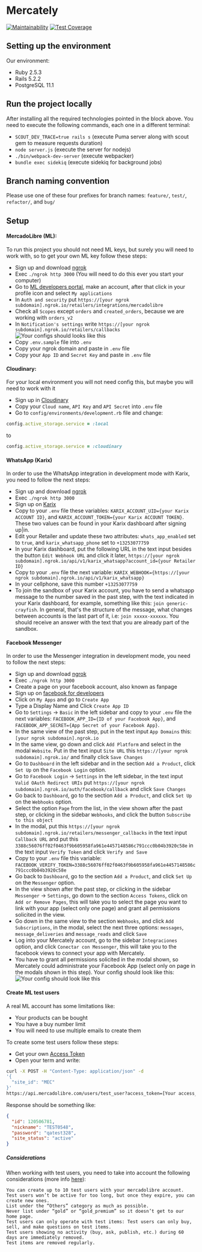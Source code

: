 # Mercately  
[![Maintainability](https://api.codeclimate.com/v1/badges/439ed5a23d7af6e1d4da/maintainability)](https://codeclimate.com/repos/5d94b45a3bf77409dc002e04/maintainability)
[![Test Coverage](https://api.codeclimate.com/v1/badges/439ed5a23d7af6e1d4da/test_coverage)](https://codeclimate.com/repos/5d94b45a3bf77409dc002e04/test_coverage)

## Setting up the environment

Our environment:
* Ruby 2.5.3
* Rails 5.2.2
* PostgreSQL 11.1

## Run the project locally

After installing all the required technologies pointed in the block above. You need to execute the
following commands, each one in a different terminal:

* `SCOUT_DEV_TRACE=true rails s` (execute Puma server along with scout gem to measure requests duration)
* `node server.js` (execute the server for nodejs)
* `./bin/webpack-dev-server` (execute webpacker)
* `bundle exec sidekiq` (execute sidekiq for background jobs)

## Branch naming convention
Please use one of these four prefixes for branch names: `feature/`, `test/`, `refactor/`, and `bug/`

## Setup

#### MercadoLibre (ML):
To run this project you should not need ML keys, but surely you will need to work with, so to get your own ML key follow these steps:
- Sign up and download [ngrok](https://ngrok.com/download)
- Exec `./ngrok http 3000` (You will need to do this ever you start your computer)
- Go to [ML developers portal](https://developers.mercadolibre.com.ec/), make an account, after that click in your profile icon and select `My applications`
- In `Auth and security` put `https://[your ngrok subdomain].ngrok.io/retailers/integrations/mercadolibre`
- Check all `Scopes` except `orders` and `created_orders`, because we are working with `orders_v2`
- In `Notification's settings` write `https://[your ngrok subdomain].ngrok.io/retailers/callbacks`
![Your configs should looks like this](https://i.imgur.com/gbFD0v9.png)
- Copy `.env.sample` file into `.env`
- Copy your ngrok domain and paste in `.env` file
- Copy your `App ID` and `Secret Key` and paste in `.env` file

#### Cloudinary:
For your local environment you will not need config this, but maybe you will need to work with it
- Sign up in [Cloudinary](https://cloudinary.com)
- Copy your `Cloud name`, `API Key` and `API Secret` into `.env` file
- Go to `config/environments/development.rb` file and change:
```ruby
config.active_storage.service = :local
```
to
```ruby
config.active_storage.service = :cloudinary
```

#### WhatsApp (Karix)
In order to use the WhatsApp integration in development mode with Karix, you need to follow the next steps:

- Sign up and download [ngrok](https://ngrok.com/download)
- Exec `./ngrok http 3000`
- Sign up on [Karix](https://www.karix.io/)
- Copy to your `.env` file these variables: `KARIX_ACCOUNT_UID={your Karix ACCOUNT ID}`, and `KARIX_ACCOUNT_TOKEN={your Karix ACCOUNT TOKEN}`. These two values can be found in your Karix dashboard after signing up|in.
- Edit your Retailer and update these two attributes: `whats_app_enabled` set to `true`, and `karix_whatsapp_phone` set to `+13253077759`
- In your Karix dashboard, put the following URL in the text input besides the button `Edit Webhook URL` and click it later, `https://[your ngrok subdomain].ngrok.io/api/v1/karix_whatsapp?account_id={your Retailer ID}`
- Copy to your `.env` file the next variable: `KARIX_WEBHOOK={https://[your ngrok subdomain].ngrok.io/api/v1/karix_whatsapp}`
- In your cellphone, save this number `+13253077759`
- To join the sandbox of your Karix account, you have to send a whatsapp message to the number saved in the past step, with the text indicated in your Karix dashboard, for example, something like this: `join generic-crayfish`. In general, that's the structure of the message, what changes between accounts is the last part of it, i.e: `join xxxxx-xxxxxx`. You should receive an answer with the text that you are already part of the sandbox.

#### Facebook Messenger
In order to use the Messenger integration in development mode, you need to follow the next steps:

- Sign up and download [ngrok](https://ngrok.com/download)
- Exec `./ngrok http 3000`
- Create a page on your facebook account, also known as fanpage
- Sign up on [facebook for developers](https://developers.facebook.com/)
- Click on `My Apps` and go to `Create App`
- Type a Display Name and Click `Create App ID`
- Go to `Settings` -> `Basic` in the left sidebar and copy to your `.env` file the next variables: `FACEBOOK_APP_ID={ID of your Facebook App}`, and `FACEBOOK_APP_SECRET={App Secret of your Facebook App}`.
- In the same view of the past step, put in the text input `App Domains` this: `[your ngrok subdomain].ngrok.io`
- In the same view, go down and click `Add Platform` and select in the modal `Website`. Put in the text input `Site URL` this `https://[your ngrok subdomain].ngrok.io/` and finally click `Save Changes`
- Go to `Dashboard` in the left sidebar and in the section `Add a Product`, click `Set Up` on the `Facebook Login` option.
- Go to `Facebook Login` -> `Settings` in the left sidebar, in the text input `Valid OAuth Redirect URIs` put `https://[your ngrok subdomain].ngrok.io/auth/facebook/callback` and click `Save Changes`
- Go back to `Dashboard`, go to the section `Add a Product`, and click `Set Up` on the `Webhooks` option.
- Select the option `Page` from the list, in the view shown after the past step, or clicking in the sidebar `Webhooks`, and click the button `Subscribe to this object`
- In the modal, put this `https://[your ngrok subdomain].ngrok.io/retailers/messenger_callbacks` in the text input `Callback URL` and put this `3388c56076ff02f0463f9b605958fa961e4457148586c791ccc0b04b3920c58e` in the text input `Verify Token` and click `Verify and Save`
- Copy to your `.env` file this variable: `FACEBOOK_VERIFY_TOKEN=3388c56076ff02f0463f9b605958fa961e4457148586c791ccc0b04b3920c58e`
- Go back to `Dashboard`, go to the section `Add a Product`, and click `Set Up` on the `Messenger` option.
- In the view shown after the past step, or clicking in the sidebar `Messenger` -> `Settings`, go down to the section `Access Tokens`, click on `Add or Remove Pages`, this will take you to select the page you want to link with your app (select only one page) and grant all permissions solicited in the view.
- Go down in the same view to the section `Webhooks`, and click `Add Subscriptions`, in the modal, select the next three options: `messages`, `message_deliveries` and `message_reads` and click `Save`
- Log into your Mercately account, go to the sidebar `Integraciones` option, and click `Conectar con Messenger`, this will take you to the facebook views to connect your app with Mercately.
- You have to grant all permissions solicited in the modal shown, so Mercately could administrate your Facebook App (select only on page in the modals shown in this step). Your config should look like this:
![Your config should look like this](https://i.imgur.com/KPp7Z21.png)

#### Create ML test users
A real ML account has some limitations like:
- Your products can be bought
- You have a buy number limit
- You will need to use multiple emails to create them

To create some test users follow these steps:
- Get your own [Access Token](https://developers.mercadolibre.com.ec/en_us/authentication-and-authorization#token)
- Open your term and write:
```sh
curl -X POST -H "Content-Type: application/json" -d
'{
  "site_id": "MEC"
}'
https://api.mercadolibre.com/users/test_user?access_token=[Your access_token]
```
Response should be something like:
```json
{
  "id": 120506781,
  "nickname": "TEST0548",
  "password": "qatest328",
  "site_status": "active"
}
```

##### Considerations
When working with test users, you need to take into account the following considerations (more info [here](https://developers.mercadolibre.com.ec/en_us/start-testing)):

    You can create up to 10 test users with your mercadolibre account.
    Test users won’t be active for too long, but once they expire, you can create new ones.
    List under the “Others” category as much as possible.
    Never list under “gold” or “gold_premium” so it doesn’t get to our home page.
    Test users can only operate with test items: Test users can only buy, sell, and make questions on test items.
    Test users showing no activity (buy, ask, publish, etc.) during 60 days are immediately removed.
    Test items are removed regularly.
